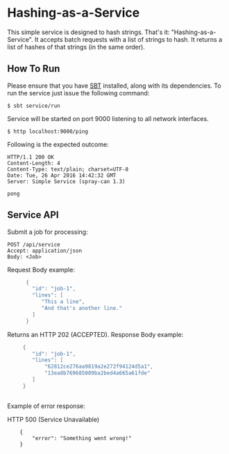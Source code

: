 Hashing-as-a-Service
=====================

This simple service is designed to hash strings. That's it: "Hashing-as-a-Service".
It accepts batch requests with a list of strings to hash. It returns a list of hashes of that strings (in the same order).


How To Run
----------

Please ensure that you have [SBT](http://www.scala-sbt.org/) installed, along with its dependencies. To run the service just issue the following command:

```
$ sbt service/run

```

Service will be started on port 9000 listening to all network interfaces. 

```
$ http localhost:9000/ping
```


Following is the expected outcome: 


```
HTTP/1.1 200 OK
Content-Length: 4
Content-Type: text/plain; charset=UTF-8
Date: Tue, 26 Apr 2016 14:42:32 GMT
Server: Simple Service (spray-can 1.3)

pong

```
Service API
-----------

Submit a job for processing:

```
POST /api/service
Accept: application/json
Body: <Job>
```


Request Body example:

```scala 
      {
        "id": "job-1",
        "lines": [
           "This a line",
           "And that's another line."
        ]
      }
```

Returns an HTTP 202 (ACCEPTED). Response Body example:
```scala
     {
        "id": "job-1",
        "lines": [
            "62812ce276aa9819a2e272f94124d5a1",
            "13ea8b769685089ba2bed4a665a61fde"
        ]
     }
     
```     
Example of error response: 

HTTP 500 (Service Unavailable)
```
    {
        "error": "Something went wrong!"
    }
```     
